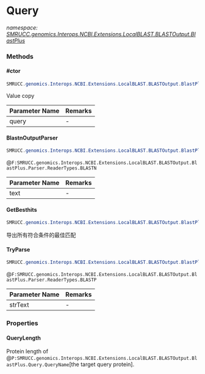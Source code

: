 ﻿# Query
_namespace: [SMRUCC.genomics.Interops.NCBI.Extensions.LocalBLAST.BLASTOutput.BlastPlus](./index.md)_





### Methods

#### #ctor
```csharp
SMRUCC.genomics.Interops.NCBI.Extensions.LocalBLAST.BLASTOutput.BlastPlus.Query.#ctor(SMRUCC.genomics.Interops.NCBI.Extensions.LocalBLAST.BLASTOutput.BlastPlus.Query)
```
Value copy

|Parameter Name|Remarks|
|--------------|-------|
|query|-|


#### BlastnOutputParser
```csharp
SMRUCC.genomics.Interops.NCBI.Extensions.LocalBLAST.BLASTOutput.BlastPlus.Query.BlastnOutputParser(System.String)
```
@``F:SMRUCC.genomics.Interops.NCBI.Extensions.LocalBLAST.BLASTOutput.BlastPlus.Parser.ReaderTypes.BLASTN``

|Parameter Name|Remarks|
|--------------|-------|
|text|-|


#### GetBesthits
```csharp
SMRUCC.genomics.Interops.NCBI.Extensions.LocalBLAST.BLASTOutput.BlastPlus.Query.GetBesthits(System.Double,System.Double)
```
导出所有符合条件的最佳匹配

#### TryParse
```csharp
SMRUCC.genomics.Interops.NCBI.Extensions.LocalBLAST.BLASTOutput.BlastPlus.Query.TryParse(System.String)
```
@``F:SMRUCC.genomics.Interops.NCBI.Extensions.LocalBLAST.BLASTOutput.BlastPlus.Parser.ReaderTypes.BLASTP``

|Parameter Name|Remarks|
|--------------|-------|
|strText|-|



### Properties

#### QueryLength
Protein length of @``P:SMRUCC.genomics.Interops.NCBI.Extensions.LocalBLAST.BLASTOutput.BlastPlus.Query.QueryName``[the target query protein].
